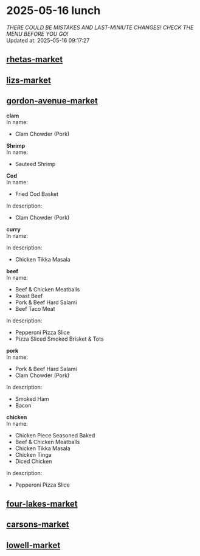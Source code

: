 # 2025-05-16 lunch  
*THERE COULD BE MISTAKES AND LAST-MINIUTE CHANGES! CHECK THE MENU BEFORE YOU GO!*  
Updated at: 2025-05-16 09:17:27  
## [rhetas-market](https://wisc-housingdining.nutrislice.com/menu/rhetas-market/lunch/2025-05-16)  
## [lizs-market](https://wisc-housingdining.nutrislice.com/menu/lizs-market/lunch/2025-05-16)  
## [gordon-avenue-market](https://wisc-housingdining.nutrislice.com/menu/gordon-avenue-market/lunch/2025-05-16)  
**clam**  
In name:   
 - Clam Chowder (Pork)  
  
**Shrimp**  
In name:   
 - Sauteed Shrimp  
  
**Cod**  
In name:   
 - Fried Cod Basket  
  
In description:   
 - Clam Chowder (Pork)  
  
**curry**  
In name:   
  
In description:   
 - Chicken Tikka Masala  
  
**beef**  
In name:   
 - Beef & Chicken Meatballs  
 - Roast Beef  
 - Pork & Beef Hard Salami  
 - Beef Taco Meat  
  
In description:   
 - Pepperoni Pizza Slice  
 - Pizza Sliced Smoked Brisket & Tots  
  
**pork**  
In name:   
 - Pork & Beef Hard Salami  
 - Clam Chowder (Pork)  
  
In description:   
 - Smoked Ham  
 - Bacon  
  
**chicken**  
In name:   
 - Chicken Piece Seasoned Baked  
 - Beef & Chicken Meatballs  
 - Chicken Tikka Masala  
 - Chicken Tinga  
 - Diced Chicken  
  
In description:   
 - Pepperoni Pizza Slice  
  
## [four-lakes-market](https://wisc-housingdining.nutrislice.com/menu/four-lakes-market/lunch/2025-05-16)  
## [carsons-market](https://wisc-housingdining.nutrislice.com/menu/carsons-market/lunch/2025-05-16)  
## [lowell-market](https://wisc-housingdining.nutrislice.com/menu/lowell-market/lunch/2025-05-16)  
  
